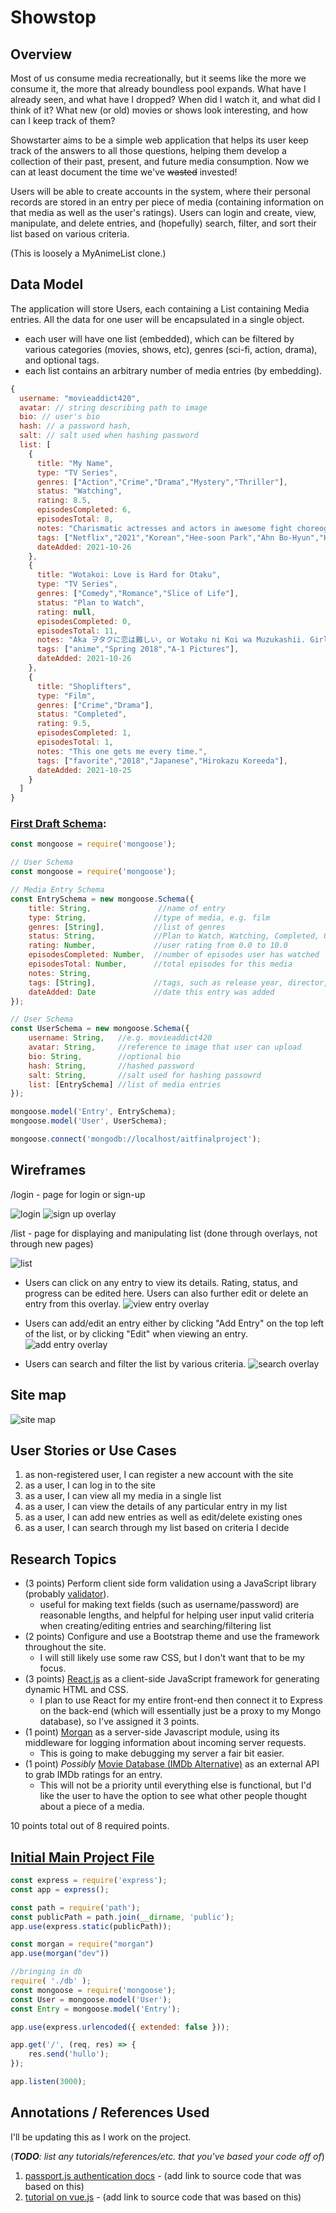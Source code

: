 

# Showstop

## Overview

Most of us consume media recreationally, but it seems like the more we consume it, the more that already boundless pool expands. What have I already seen, and what have I dropped? When did I watch it, and what did I think of it? What new (or old) movies or shows look interesting, and how can I keep track of them? 

Showstarter aims to be a simple web application that helps its user keep track of the answers to all those questions, helping them develop a collection of their past, present, and future media consumption. Now we can at least document the time we've ~~wasted~~ invested!

Users will be able to create accounts in the system, where their personal records are stored in an entry per piece of media (containing information on that media as well as the user's ratings). Users can login and create, view, manipulate, and delete entries, and (hopefully) search, filter, and sort their list based on various criteria.

(This is loosely a MyAnimeList clone.)


## Data Model

The application will store Users, each containing a List containing Media entries. All the data for one user will be encapsulated in a single object.

* each user will have one list (embedded), which can be filtered by various categories (movies, shows, etc), genres (sci-fi, action, drama), and optional tags.
* each list contains an arbitrary number of media entries (by embedding).

```javascript
{
  username: "movieaddict420",
  avatar: // string describing path to image
  bio: // user's bio
  hash: // a password hash,
  salt: // salt used when hashing password
  list: [
    {
	  title: "My Name",
	  type: "TV Series",
	  genres: ["Action","Crime","Drama","Mystery","Thriller"],
	  status: "Watching",
	  rating: 8.5,
	  episodesCompleted: 6,
	  episodesTotal: 8,
	  notes: "Charismatic actresses and actors in awesome fight choreography sequences strung together by a compelling story.",
	  tags: ["Netflix","2021","Korean","Hee-soon Park","Ahn Bo-Hyun","Han So-hee"],
	  dateAdded: 2021-10-26
    },
    {
	  title: "Wotakoi: Love is Hard for Otaku",
	  type: "TV Series",
	  genres: ["Comedy","Romance","Slice of Life"],
	  status: "Plan to Watch",
	  rating: null,
	  episodesCompleted: 0,
	  episodesTotal: 11,
	  notes: "Aka ヲタクに恋は難しい, or Wotaku ni Koi wa Muzukashii. Girlfriend's been pestering me about watching this one.",
	  tags: ["anime","Spring 2018","A-1 Pictures"],
	  dateAdded: 2021-10-26
    },
    {
	  title: "Shoplifters",
	  type: "Film",
	  genres: ["Crime","Drama"],
	  status: "Completed",
	  rating: 9.5,
	  episodesCompleted: 1,
	  episodesTotal: 1,
	  notes: "This one gets me every time.",
	  tags: ["favorite","2018","Japanese","Hirokazu Koreeda"],
	  dateAdded: 2021-10-25
    }
  ]
}
```

### [First Draft Schema](./back-end/src/db.js?raw=true):
```javascript
const mongoose = require('mongoose');

// User Schema
const mongoose = require('mongoose');

// Media Entry Schema
const EntrySchema = new mongoose.Schema({
    title: String,               //name of entry
    type: String,               //type of media, e.g. film
    genres: [String],           //list of genres
    status: String,             //Plan to Watch, Watching, Completed, On Hold, or Dropped
    rating: Number,             //user rating from 0.0 to 10.0
    episodesCompleted: Number,  //number of episodes user has watched
    episodesTotal: Number,      //total episodes for this media
    notes: String,
    tags: [String],             //tags, such as release year, director, actors/actresses, etc
    dateAdded: Date             //date this entry was added
});

// User Schema
const UserSchema = new mongoose.Schema({
    username: String,   //e.g. movieaddict420
    avatar: String,     //reference to image that user can upload
    bio: String,        //optional bio
    hash: String,       //hashed password
    salt: String,       //salt used for hashing passowrd
    list: [EntrySchema] //list of media entries
});

mongoose.model('Entry', EntrySchema);
mongoose.model('User', UserSchema);

mongoose.connect('mongodb://localhost/aitfinalproject');
```

## Wireframes

/login - page for login or sign-up

![login](./ux-design/wireframes/wireframe-login.png?raw=true)
![sign up overlay](./ux-design/wireframes/wireframe-sign-up.png?raw=true)

/list - page for displaying and manipulating list (done through overlays, not through new pages)

![list](./ux-design/wireframes/wireframe-list.png?raw=true)

- Users can click on any entry to view its details. Rating, status, and progress can be edited here. Users can also further edit or delete an entry from this overlay.
![view entry overlay](./ux-design/wireframes/wireframe-view-entry.png?raw=true)

- Users can add/edit an entry either by clicking "Add Entry" on the top left of the list, or by clicking "Edit" when viewing an entry.
![add entry overlay](./ux-design/wireframes/wireframe-add-entry.png?raw=true)

- Users can search and filter the list by various criteria.
![search overlay](./ux-design/wireframes/wireframe-search.png?raw=true)

## Site map

![site map](./ux-design/site-map.png?raw=true)

## User Stories or Use Cases

1. as non-registered user, I can register a new account with the site
2. as a user, I can log in to the site
3. as a user, I can view all my media in a single list
4. as a user, I can view the details of any particular entry in my list
5. as a user, I can add new entries as well as edit/delete existing ones
6. as a user, I can search through my list based on criteria I decide

## Research Topics

* (3 points) Perform client side form validation using a JavaScript library (probably [validator](https://github.com/yairEO/validator)).
  * useful for making text fields (such as username/password) are reasonable lengths, and helpful for helping user input valid criteria when creating/editing entries and searching/filtering list
* (2 points) Configure and use a Bootstrap theme and use the framework throughout the site.
  * I will still likely use some raw CSS, but I don't want that to be my focus.
* (3 points) [React.js](https://reactjs.org/) as a client-side JavaScript framework for generating dynamic HTML and CSS. 
  * I plan to use React for my entire front-end then connect it to Express on the back-end (which will essentially just be a proxy to my Mongo database), so I've assigned it 3 points.
* (1 point) [Morgan](https://github.com/expressjs/morgan) as a server-side Javascript module, using its middleware for logging information about incoming server requests.
  * This is going to make debugging my server a fair bit easier.
* (1 point) *Possibly* [Movie Database (IMDb Alternative)](https://rapidapi.com/rapidapi/api/movie-database-imdb-alternative) as an external API to grab IMDb ratings for an entry.
  * This will not be a priority until everything else is functional, but I'd like the user to have the option to see what other people thought about a piece of a media.

10 points total out of 8 required points.


## [Initial Main Project File](./back-end/src/app.js?raw=true) 

```javascript
const express = require('express');
const app = express();

const path = require('path');
const publicPath = path.join(__dirname, 'public');
app.use(express.static(publicPath));

const morgan = require("morgan")
app.use(morgan("dev"))

//bringing in db
require( './db' );
const mongoose = require('mongoose');
const User = mongoose.model('User');
const Entry = mongoose.model('Entry');

app.use(express.urlencoded({ extended: false }));

app.get('/', (req, res) => {
    res.send('hullo');
});

app.listen(3000);
```

## Annotations / References Used

I'll be updating this as I work on the project.

(___TODO__: list any tutorials/references/etc. that you've based your code off of_)

1. [passport.js authentication docs](http://passportjs.org/docs) - (add link to source code that was based on this)
2. [tutorial on vue.js](https://vuejs.org/v2/guide/) - (add link to source code that was based on this)

